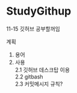 # StudyGithup

11-15 깃허브 공부할꺼임


계획

1. 용어
2. 사용   
  2.1 깃허브 데스크탑 이용   
  2.2 gitbash   
  2.3 커밋메시지 규칙?   
